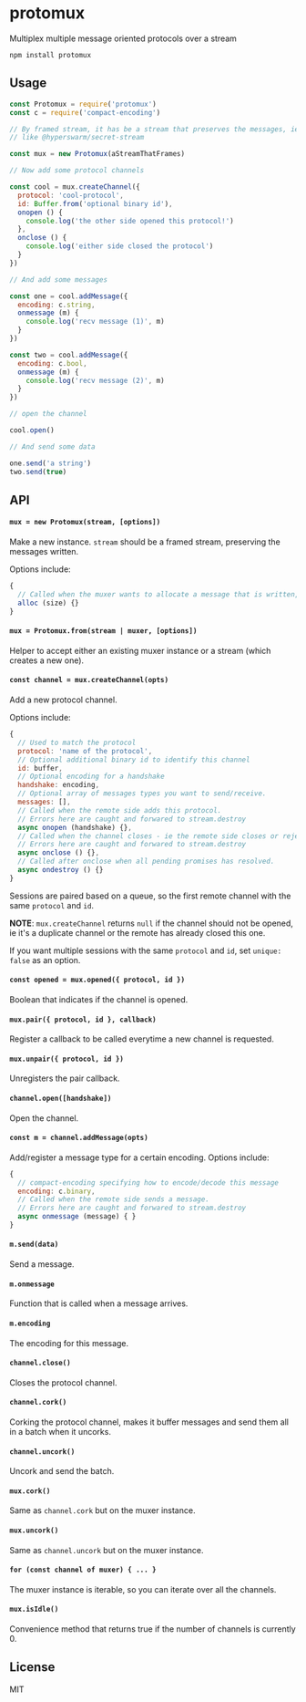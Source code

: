 # protomux

Multiplex multiple message oriented protocols over a stream

```
npm install protomux
```

## Usage

``` js
const Protomux = require('protomux')
const c = require('compact-encoding')

// By framed stream, it has be a stream that preserves the messages, ie something that length prefixes
// like @hyperswarm/secret-stream

const mux = new Protomux(aStreamThatFrames)

// Now add some protocol channels

const cool = mux.createChannel({
  protocol: 'cool-protocol',
  id: Buffer.from('optional binary id'),
  onopen () {
    console.log('the other side opened this protocol!')
  },
  onclose () {
    console.log('either side closed the protocol')
  }
})

// And add some messages

const one = cool.addMessage({
  encoding: c.string,
  onmessage (m) {
    console.log('recv message (1)', m)
  }
})

const two = cool.addMessage({
  encoding: c.bool,
  onmessage (m) {
    console.log('recv message (2)', m)
  }
})

// open the channel

cool.open()

// And send some data

one.send('a string')
two.send(true)
```

## API

#### `mux = new Protomux(stream, [options])`

Make a new instance. `stream` should be a framed stream, preserving the messages written.

Options include:

``` js
{
  // Called when the muxer wants to allocate a message that is written, defaults to Buffer.allocUnsafe.
  alloc (size) {}
}
```

#### `mux = Protomux.from(stream | muxer, [options])`

Helper to accept either an existing muxer instance or a stream (which creates a new one).

#### `const channel = mux.createChannel(opts)`

Add a new protocol channel.

Options include:

``` js
{
  // Used to match the protocol
  protocol: 'name of the protocol',
  // Optional additional binary id to identify this channel
  id: buffer,
  // Optional encoding for a handshake
  handshake: encoding,
  // Optional array of messages types you want to send/receive.
  messages: [],
  // Called when the remote side adds this protocol.
  // Errors here are caught and forwared to stream.destroy
  async onopen (handshake) {},
  // Called when the channel closes - ie the remote side closes or rejects this protocol or we closed it.
  // Errors here are caught and forwared to stream.destroy
  async onclose () {},
  // Called after onclose when all pending promises has resolved.
  async ondestroy () {}
}
```

Sessions are paired based on a queue, so the first remote channel with the same `protocol` and `id`.

__NOTE__: `mux.createChannel` returns `null` if the channel should not be opened, ie it's a duplicate channel or the remote has already closed this one.

If you want multiple sessions with the same `protocol` and `id`, set `unique: false` as an option.

#### `const opened = mux.opened({ protocol, id })`

Boolean that indicates if the channel is opened.

#### `mux.pair({ protocol, id }, callback)`

Register a callback to be called everytime a new channel is requested.

#### `mux.unpair({ protocol, id })`

Unregisters the pair callback.

#### `channel.open([handshake])`

Open the channel.

#### `const m = channel.addMessage(opts)`

Add/register a message type for a certain encoding. Options include:

``` js
{
  // compact-encoding specifying how to encode/decode this message
  encoding: c.binary,
  // Called when the remote side sends a message.
  // Errors here are caught and forwared to stream.destroy
  async onmessage (message) { }
}
```

#### `m.send(data)`

Send a message.

#### `m.onmessage`

Function that is called when a message arrives.

#### `m.encoding`

The encoding for this message.

#### `channel.close()`

Closes the protocol channel.

#### `channel.cork()`

Corking the protocol channel, makes it buffer messages and send them all in a batch when it uncorks.

#### `channel.uncork()`

Uncork and send the batch.

#### `mux.cork()`

Same as `channel.cork` but on the muxer instance.

#### `mux.uncork()`

Same as `channel.uncork` but on the muxer instance.

#### `for (const channel of muxer) { ... }`

The muxer instance is iterable, so you can iterate over all the channels.

#### `mux.isIdle()`

Convenience method that returns true if the number of channels is currently 0.

## License

MIT
